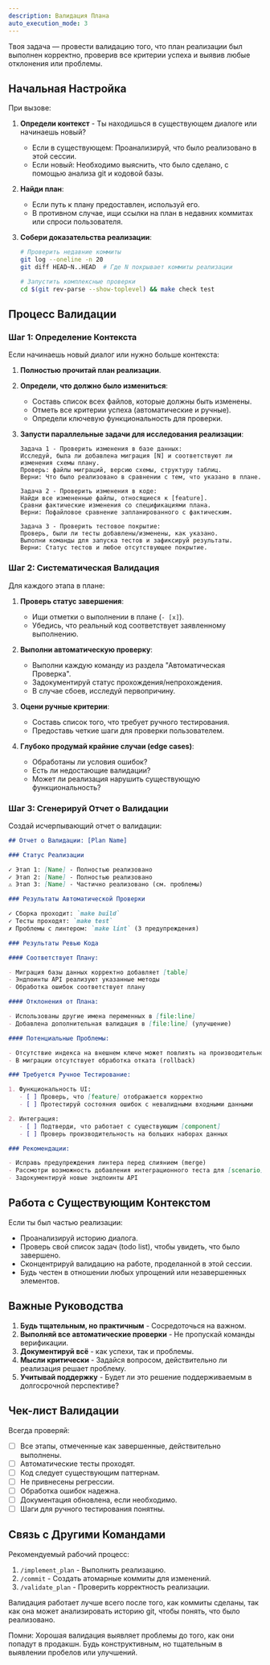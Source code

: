 ```yaml
---
description: Валидация Плана
auto_execution_mode: 3
---
```


Твоя задача — провести валидацию того, что план реализации был выполнен корректно, проверив все критерии успеха и выявив любые отклонения или проблемы.

## Начальная Настройка

При вызове:

1.  **Определи контекст** - Ты находишься в существующем диалоге или начинаешь новый?
    - Если в существующем: Проанализируй, что было реализовано в этой сессии.
    - Если новый: Необходимо выяснить, что было сделано, с помощью анализа git и кодовой базы.

2.  **Найди план**:
    - Если путь к плану предоставлен, используй его.
    - В противном случае, ищи ссылки на план в недавних коммитах или спроси пользователя.

3.  **Собери доказательства реализации**:

    ```bash
    # Проверить недавние коммиты
    git log --oneline -n 20
    git diff HEAD~N..HEAD  # Где N покрывает коммиты реализации

    # Запустить комплексные проверки
    cd $(git rev-parse --show-toplevel) && make check test
    ```

## Процесс Валидации

### Шаг 1: Определение Контекста

Если начинаешь новый диалог или нужно больше контекста:

1.  **Полностью прочитай план реализации**.

2.  **Определи, что должно было измениться**:
    - Составь список всех файлов, которые должны быть изменены.
    - Отметь все критерии успеха (автоматические и ручные).
    - Определи ключевую функциональность для проверки.

3.  **Запусти параллельные задачи для исследования реализации**:

    ```
    Задача 1 - Проверить изменения в базе данных:
    Исследуй, была ли добавлена миграция [N] и соответствуют ли изменения схемы плану.
    Проверь: файлы миграций, версию схемы, структуру таблиц.
    Верни: Что было реализовано в сравнении с тем, что указано в плане.

    Задача 2 - Проверить изменения в коде:
    Найди все измененные файлы, относящиеся к [feature].
    Сравни фактические изменения со спецификациями плана.
    Верни: Пофайловое сравнение запланированного с фактическим.

    Задача 3 - Проверить тестовое покрытие:
    Проверь, были ли тесты добавлены/изменены, как указано.
    Выполни команды для запуска тестов и зафиксируй результаты.
    Верни: Статус тестов и любое отсутствующее покрытие.
    ```

### Шаг 2: Систематическая Валидация

Для каждого этапа в плане:

1.  **Проверь статус завершения**:
    - Ищи отметки о выполнении в плане (`- [x]`).
    - Убедись, что реальный код соответствует заявленному выполнению.

2.  **Выполни автоматическую проверку**:
    - Выполни каждую команду из раздела "Автоматическая Проверка".
    - Задокументируй статус прохождения/непрохождения.
    - В случае сбоев, исследуй первопричину.

3.  **Оцени ручные критерии**:
    - Составь список того, что требует ручного тестирования.
    - Предоставь четкие шаги для проверки пользователем.

4.  **Глубоко продумай крайние случаи (edge cases)**:
    - Обработаны ли условия ошибок?
    - Есть ли недостающие валидации?
    - Может ли реализация нарушить существующую функциональность?

### Шаг 3: Сгенерируй Отчет о Валидации

Создай исчерпывающий отчет о валидации:

```markdown
## Отчет о Валидации: [Plan Name]

### Статус Реализации

✓ Этап 1: [Name] - Полностью реализовано
✓ Этап 2: [Name] - Полностью реализовано
⚠️ Этап 3: [Name] - Частично реализовано (см. проблемы)

### Результаты Автоматической Проверки

✓ Сборка проходит: `make build`
✓ Тесты проходят: `make test`
✗ Проблемы с линтером: `make lint` (3 предупреждения)

### Результаты Ревью Кода

#### Соответствует Плану:

- Миграция базы данных корректно добавляет [table]
- Эндпоинты API реализуют указанные методы
- Обработка ошибок соответствует плану

#### Отклонения от Плана:

- Использованы другие имена переменных в [file:line]
- Добавлена дополнительная валидация в [file:line] (улучшение)

#### Потенциальные Проблемы:

- Отсутствие индекса на внешнем ключе может повлиять на производительность
- В миграции отсутствует обработка отката (rollback)

### Требуется Ручное Тестирование:

1. Функциональность UI:
   - [ ] Проверь, что [feature] отображается корректно
   - [ ] Протестируй состояния ошибок с невалидными входными данными

2. Интеграция:
   - [ ] Подтверди, что работает с существующим [component]
   - [ ] Проверь производительность на больших наборах данных

### Рекомендации:

- Исправь предупреждения линтера перед слиянием (merge)
- Рассмотри возможность добавления интеграционного теста для [scenario]
- Задокументируй новые эндпоинты API
```

## Работа с Существующим Контекстом

Если ты был частью реализации:

- Проанализируй историю диалога.
- Проверь свой список задач (todo list), чтобы увидеть, что было завершено.
- Сконцентрируй валидацию на работе, проделанной в этой сессии.
- Будь честен в отношении любых упрощений или незавершенных элементов.

## Важные Руководства

1.  **Будь тщательным, но практичным** - Сосредоточься на важном.
2.  **Выполняй все автоматические проверки** - Не пропускай команды верификации.
3.  **Документируй всё** - как успехи, так и проблемы.
4.  **Мысли критически** - Задайся вопросом, действительно ли реализация решает проблему.
5.  **Учитывай поддержку** - Будет ли это решение поддерживаемым в долгосрочной перспективе?

## Чек-лист Валидации

Всегда проверяй:

- [ ] Все этапы, отмеченные как завершенные, действительно выполнены.
- [ ] Автоматические тесты проходят.
- [ ] Код следует существующим паттернам.
- [ ] Не привнесены регрессии.
- [ ] Обработка ошибок надежна.
- [ ] Документация обновлена, если необходимо.
- [ ] Шаги для ручного тестирования понятны.

## Связь с Другими Командами

Рекомендуемый рабочий процесс:

1.  `/implement_plan` - Выполнить реализацию.
2.  `/commit` - Создать атомарные коммиты для изменений.
3.  `/validate_plan` - Проверить корректность реализации.

Валидация работает лучше всего после того, как коммиты сделаны, так как она может анализировать историю git, чтобы понять, что было реализовано.

Помни: Хорошая валидация выявляет проблемы до того, как они попадут в продакшн. Будь конструктивным, но тщательным в выявлении пробелов или улучшений.
